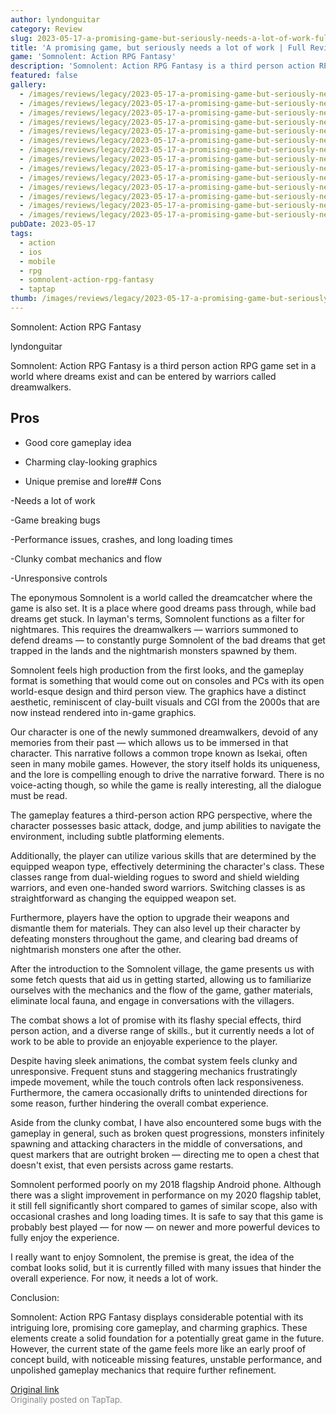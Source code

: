 ```yaml
---
author: lyndonguitar
category: Review
slug: 2023-05-17-a-promising-game-but-seriously-needs-a-lot-of-work-full-review-somnolent-action-rpg-fa
title: 'A promising game, but seriously needs a lot of work | Full Review - Somnolent: Action RPG Fantasy'
game: 'Somnolent: Action RPG Fantasy'
description: 'Somnolent: Action RPG Fantasy is a third person action RPG game set in a world where dreams exist and can be entered by warriors called dreamwalkers.'
featured: false
gallery:
  - /images/reviews/legacy/2023-05-17-a-promising-game-but-seriously-needs-a-lot-of-work--full-review---somnolent-action-rpg-fa-0.avif
  - /images/reviews/legacy/2023-05-17-a-promising-game-but-seriously-needs-a-lot-of-work--full-review---somnolent-action-rpg-fa-1.avif
  - /images/reviews/legacy/2023-05-17-a-promising-game-but-seriously-needs-a-lot-of-work--full-review---somnolent-action-rpg-fa-2.avif
  - /images/reviews/legacy/2023-05-17-a-promising-game-but-seriously-needs-a-lot-of-work--full-review---somnolent-action-rpg-fa-3.avif
  - /images/reviews/legacy/2023-05-17-a-promising-game-but-seriously-needs-a-lot-of-work--full-review---somnolent-action-rpg-fa-4.avif
  - /images/reviews/legacy/2023-05-17-a-promising-game-but-seriously-needs-a-lot-of-work--full-review---somnolent-action-rpg-fa-5.avif
  - /images/reviews/legacy/2023-05-17-a-promising-game-but-seriously-needs-a-lot-of-work--full-review---somnolent-action-rpg-fa-6.avif
  - /images/reviews/legacy/2023-05-17-a-promising-game-but-seriously-needs-a-lot-of-work--full-review---somnolent-action-rpg-fa-7.avif
  - /images/reviews/legacy/2023-05-17-a-promising-game-but-seriously-needs-a-lot-of-work--full-review---somnolent-action-rpg-fa-8.avif
  - /images/reviews/legacy/2023-05-17-a-promising-game-but-seriously-needs-a-lot-of-work--full-review---somnolent-action-rpg-fa-9.avif
  - /images/reviews/legacy/2023-05-17-a-promising-game-but-seriously-needs-a-lot-of-work--full-review---somnolent-action-rpg-fa-10.avif
  - /images/reviews/legacy/2023-05-17-a-promising-game-but-seriously-needs-a-lot-of-work--full-review---somnolent-action-rpg-fa-11.avif
  - /images/reviews/legacy/2023-05-17-a-promising-game-but-seriously-needs-a-lot-of-work--full-review---somnolent-action-rpg-fa-12.avif
  - /images/reviews/legacy/2023-05-17-a-promising-game-but-seriously-needs-a-lot-of-work--full-review---somnolent-action-rpg-fa-13.avif
pubDate: 2023-05-17
tags:
  - action
  - ios
  - mobile
  - rpg
  - somnolent-action-rpg-fantasy
  - taptap
thumb: /images/reviews/legacy/2023-05-17-a-promising-game-but-seriously-needs-a-lot-of-work--full-review---somnolent-action-rpg-fa-0.avif
---
```


Somnolent: Action RPG Fantasy

lyndonguitar

Somnolent: Action RPG Fantasy is a third person action RPG game set in a world where dreams exist and can be entered by warriors called dreamwalkers.




## Pros



- Good core gameplay idea


- Charming clay-looking graphics


- Unique premise and lore## Cons


-Needs a lot of work

-Game breaking bugs

-Performance issues, crashes, and long loading times

-Clunky combat mechanics and flow

-Unresponsive controls

The eponymous Somnolent is a world called the dreamcatcher where the game is also set. It is a place where good dreams pass through, while bad dreams get stuck. In layman's terms, Somnolent functions as a filter for nightmares. This requires the dreamwalkers — warriors summoned to defend dreams — to constantly purge Somnolent of the bad dreams that get trapped in the lands and the nightmarish monsters spawned by them.

Somnolent feels high production from the first looks, and the gameplay format is something that would come out on consoles and PCs with its open world-esque design and third person view. The graphics have a distinct aesthetic, reminiscent of clay-built visuals and CGI from the 2000s that are now instead rendered into in-game graphics.

Our character is one of the newly summoned dreamwalkers, devoid of any memories from their past — which allows us to be immersed in that character. This narrative follows a common trope known as Isekai, often seen in many mobile games. However, the story itself holds its uniqueness, and the lore is compelling enough to drive the narrative forward. There is no voice-acting though, so while the game is really interesting, all the dialogue must be read.

The gameplay features a third-person action RPG perspective, where the character possesses basic attack, dodge, and jump abilities to navigate the environment, including subtle platforming elements.

Additionally, the player can utilize various skills that are determined by the equipped weapon type, effectively determining the character's class. These classes range from dual-wielding rogues to sword and shield wielding warriors, and even one-handed sword warriors. Switching classes is as straightforward as changing the equipped weapon set.

Furthermore, players have the option to upgrade their weapons and dismantle them for materials. They can also level up their character by defeating monsters throughout the game, and clearing bad dreams of nightmarish monsters one after the other.

After the introduction to the Somnolent village, the game presents us with some fetch quests that aid us in getting started, allowing us to familiarize ourselves with the mechanics and the flow of the game, gather materials, eliminate local fauna, and engage in conversations with the villagers.

The combat shows a lot of promise with its flashy special effects, third person action, and a diverse range of skills., but it currently needs a lot of work to be able to provide an enjoyable experience to the player.

Despite having sleek animations, the combat system feels clunky and unresponsive. Frequent stuns and staggering mechanics frustratingly impede movement, while the touch controls often lack responsiveness. Furthermore, the camera occasionally drifts to unintended directions for some reason, further hindering the overall combat experience.

Aside from the clunky combat, I have also encountered some bugs with the gameplay in general, such as broken quest progressions, monsters infinitely spawning and attacking characters in the middle of conversations, and quest markers that are outright broken — directing me to open a chest that doesn't exist, that even persists across game restarts.

Somnolent performed poorly on my 2018 flagship Android phone. Although there was a slight improvement in performance on my 2020 flagship tablet, it still fell significantly short compared to games of similar scope, also with occasional crashes and long loading times. It is safe to say that this game is probably best played — for now — on newer and more powerful devices to fully enjoy the experience.

I really want to enjoy Somnolent, the premise is great, the idea of the combat looks solid, but it is currently filled with many issues that hinder the overall experience. For now, it needs a lot of work.

Conclusion:

Somnolent: Action RPG Fantasy displays considerable potential with its intriguing lore, promising core gameplay, and charming graphics. These elements create a solid foundation for a potentially great game in the future. However, the current state of the game feels more like an early proof of concept build, with noticeable missing features, unstable performance, and unpolished gameplay mechanics that require further refinement.

[Original link](https://www.taptap.io/post/5461731)<br><span style="font-size: 0.95em; color: #888;">Originally posted on TapTap.</span>